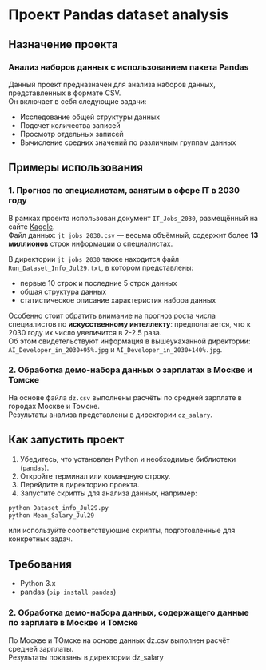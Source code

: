 #  Проект Pandas dataset analysis

## Назначение проекта
### Анализ наборов данных с использованием пакета Pandas

Данный проект предназначен для анализа наборов данных, представленных в формате CSV. <br/>
Он включает в себя следующие задачи:

- Исследование общей структуры данных
- Подсчет количества записей
- Просмотр отдельных записей
- Вычисление средних значений по различным группам данных

## Примеры использования

### 1. Прогноз по специалистам, занятым в сфере IT в 2030 году

В рамках проекта использован документ `IT_Jobs_2030`, размещённый 
на сайте [Kaggle](https://www.kaggle.com/datasets/tusharsethi1685/it-jobs-2030).  
Файл данных: `jt_jobs_2030.csv` — весьма объёмный, содержит более __13 миллионов__ строк информации 
о специалистах.  

В директории `jt_jobs_2030` также находится файл `Run_Dataset_Info_Jul29.txt`, в котором представлены:
- первые 10 строк и последние 5 строк данных
- общая структура данных
- статистическое описание характеристик набора данных

Особенно стоит обратить внимание на прогноз роста числа специалистов по __искусственному интеллекту__: 
предполагается, что к 2030 году их число увеличится в 2-2.5 раза.  
Об этом свидетельствуют информация в вышеукаханной директории: <br/>
`AI_Developer_in_2030+95%.jpg` и `AI_Developer_in_2030+140%.jpg`.

### 2. Обработка демо-набора данных о зарплатах в Москве и Томске

На основе файла `dz.csv` выполнены расчёты по средней зарплате в городах Москве и Томске.  
Результаты анализа представлены в директории `dz_salary`.  

## Как запустить проект

1. Убедитесь, что установлен Python и необходимые библиотеки (`pandas`).
2. Откройте терминал или командную строку.
3. Перейдите в директорию проекта.
4. Запустите скрипты для анализа данных, например:
```bash
python Dataset_info_Jul29.py
python Mean_Salary_Jul29
```
или используйте соответствующие скрипты, подготовленные для конкретных задач.

## Требования
- Python 3.x  
- pandas (`pip install pandas`)  

### 2. Обработка демо-набора данных, содержащего данные по зарплате в Москве и Томске 

  По Москве и ТОмске на основе данных dz.csv выполнен расчёт средней зарплаты. <br>
  Результаты показаны в директории dz_salary  



